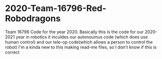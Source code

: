 # 2020-Team-16796-Red-Robodragons
Team 16796 Code for the year 2020.
Basically this is the code for our 2020-2021 year in robotics
it inculdes our autonoumus code (which does use human control)
and our tele-op code(which allows a person to control the robot)
I'm a kinda new to this making read-me files, so I don't know if this is correct
